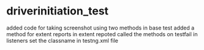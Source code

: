 # driverinitiation_test

added code for taking screenshot using two methods in base test
added a method for extent reports in extent repoted
called the methods on testfail in listeners
set the classname in testng.xml file
